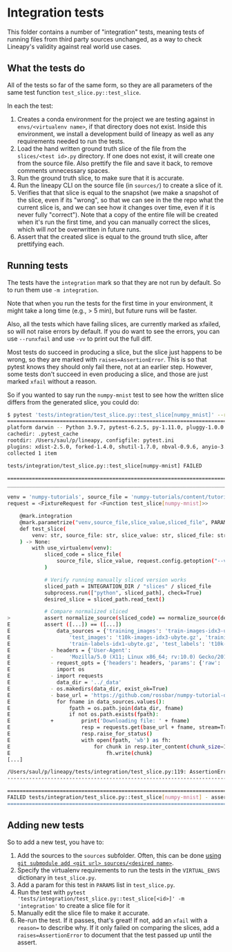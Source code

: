 # Integration tests

This folder contains a number of "integration" tests, meaning tests of running 
files from third party sources unchanged, as a way to check Lineapy's validity 
against real world use cases.

## What the tests do

All of the tests so far of the same form, so they are all parameters of the 
same test function `test_slice.py::test_slice`.

In each the test:

1. Creates a conda environment for the project we are testing against in `envs/<virtualenv name>`, 
if that directory does not exist. Inside this environment, we install a 
development build of lineapy as well as any requirements needed to run the tests.
2. Load the hand written ground truth slice of the file from the `slices/<test id>.py` 
directory. If one does not exist, it will create one from the source file. Also 
prettify the file and save it back, to remove comments unnecessary spaces.
3. Run the ground truth slice, to make sure that it is accurate.
4. Run the lineapy CLI on the source file (in `sources/`) to create a slice of it.
5. Verifies that that slice is equal to the snapshot (we make a snapshot of the 
slice, even if its "wrong", so that we can see in the the repo what the current 
slice is, and we can see how it changes over time, even if it is never fully "correct"). 
Note that a copy of the entire file will be created when it's run the first time,
and you can manually correct the slices, which will _not_ be overwritten in 
future runs.
6. Assert that the created slice is equal to the ground truth slice, after prettifying each.

## Running tests

The tests have the `integration` mark so that they are not run by default. So 
to run them use `-m integration`.

Note that when you run the tests for the first time in your environment, it might
take a long time (e.g., > 5 min), but future runs will be faster.

Also, all the tests which have failing slices, are currently marked as xfailed, 
so will not raise errors by default. If you do want to see the errors, you can 
use `--runxfail` and use `-vv` to print out the full diff.

Most tests do succeed in producing a slice, but the slice just happens to be 
wrong, so they are marked with `raises=AssertionError`. This is so that pytest 
knows they should only fail there, not at an earlier step. However,
some tests don't succeed in even producing a slice, and those are just marked 
`xfail` without a reason.

So if you wanted to say run the `numpy-mnist` test to see how the written slice
differs from the generated slice, you could do:

```bash
$ pytest 'tests/integration/test_slice.py::test_slice[numpy_mnist]' --runxfail -vv -m 'integration'
================================================================================== test session starts ===================================================================================
platform darwin -- Python 3.9.7, pytest-6.2.5, py-1.11.0, pluggy-1.0.0 -- /opt/homebrew/Caskroom/miniconda/base/envs/lineapy/bin/python
cachedir: .pytest_cache
rootdir: /Users/saul/p/lineapy, configfile: pytest.ini
plugins: xdist-2.5.0, forked-1.4.0, shutil-1.7.0, nbval-0.9.6, anyio-3.4.0, syrupy-1.4.5, virtualenv-1.7.0, cov-3.0.0
collected 1 item

tests/integration/test_slice.py::test_slice[numpy-mnist] FAILED                                                                                                                    [100%]

======================================================================================== FAILURES ========================================================================================
________________________________________________________________________________ test_slice[numpy-mnist] _________________________________________________________________________________

venv = 'numpy-tutorials', source_file = 'numpy-tutorials/content/tutorial-deep-learning-on-mnist.md', slice_value = '(weights_1, weights_2)', sliced_file = 'numpy_mnist_weights.py'
request = <FixtureRequest for <Function test_slice[numpy-mnist]>>

    @mark.integration
    @mark.parametrize("venv,source_file,slice_value,sliced_file", PARAMS)
    def test_slice(
        venv: str, source_file: str, slice_value: str, sliced_file: str, request
    ) -> None:
        with use_virtualenv(venv):
            sliced_code = slice_file(
                source_file, slice_value, request.config.getoption("--visualize")
            )

            # Verify running manually sliced version works
            sliced_path = INTEGRATION_DIR / "slices" / sliced_file
            subprocess.run(["python", sliced_path], check=True)
            desired_slice = sliced_path.read_text()

            # Compare normalized sliced
>           assert normalize_source(sliced_code) == normalize_source(desired_slice)
E           assert ([...]) == ([...])
E               data_sources = {'training_images': 'train-images-idx3-ubyte.gz',
E                   'test_images': 't10k-images-idx3-ubyte.gz', 'training_labels':
E                   'train-labels-idx1-ubyte.gz', 'test_labels': 't10k-labels-idx1-ubyte.gz'}
E             - headers = {'User-Agent':
E             -     'Mozilla/5.0 (X11; Linux x86_64; rv:10.0) Gecko/20100101 Firefox/10.0'}
E             - request_opts = {'headers': headers, 'params': {'raw': 'true'}}
E               import os
E             - import requests
E               data_dir = '../_data'
E             - os.makedirs(data_dir, exist_ok=True)
E             - base_url = 'https://github.com/rossbar/numpy-tutorial-data-mirror/blob/main/'
E               for fname in data_sources.values():
E                   fpath = os.path.join(data_dir, fname)
E                   if not os.path.exists(fpath):
E             +         print('Downloading file: ' + fname)
E                       resp = requests.get(base_url + fname, stream=True, **request_opts)
E                       resp.raise_for_status()
E                       with open(fpath, 'wb') as fh:
E                           for chunk in resp.iter_content(chunk_size=128):
E                               fh.write(chunk)
[...]

/Users/saul/p/lineapy/tests/integration/test_slice.py:119: AssertionError
-------------------------------------------------------------------------------- snapshot report summary ---------------------------------------------------------------------------------

================================================================================ short test summary info =================================================================================
FAILED tests/integration/test_slice.py::test_slice[numpy-mnist] - assert ("data_sources = {'training_images': 'train-images-idx3-ubyte.gz',\n"\n "    'test_images': 't10k-images-idx3-...
=================================================================================== 1 failed in 22.12s ===================================================================================
```

## Adding new tests

So to add a new test, you have to:

1. Add the sources to the `sources` subfolder. Often, this can be done [using `git submodule add <git url> sources/<desired name>`](https://git-scm.com/book/en/v2/Git-Tools-Submodules#_starting_submodules).
2. Specify the virtualenv requirements to run the tests in the `VIRTUAL_ENVS` dictionary in `test_slice.py`.
3. Add a param for this test in `PARAMS` list in `test_slice.py`.
4. Run the test with `pytest 'tests/integration/test_slice.py::test_slice[<id>]' -m 'integration'` to create a slice file for it
5. Manually edit the slice file to make it accurate.
6. Re-run the test. If it passes, that's great! If not, add an `xfail` with a `reason=` to describe why. If it only failed on comparing
   the slices, add a `raises=AssertionError` to document that the test passed up until the assert.
